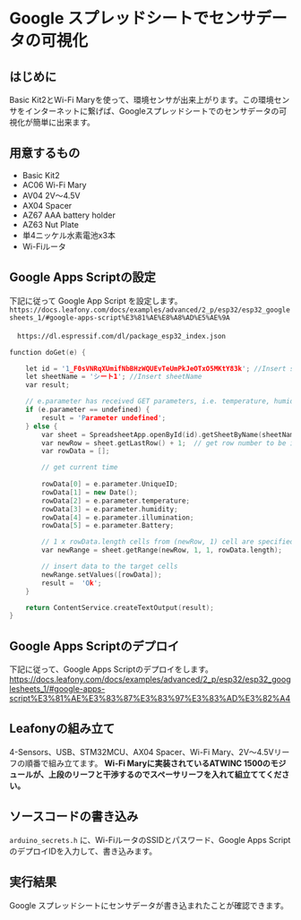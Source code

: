 # Google スプレッドシートでセンサデータの可視化
## はじめに
Basic Kit2とWi-Fi Maryを使って、環境センサが出来上がります。この環境センサをインターネットに繋げば、Googleスプレッドシートでのセンサデータの可視化が簡単に出来ます。

## 用意するもの
* Basic Kit2
* AC06 Wi-Fi Mary
* AV04 2V～4.5V
* AX04 Spacer
* AZ67 AAA battery holder
* AZ63 Nut Plate
* 単4ニッケル⽔素電池x3本  
* Wi-Fiルータ

## Google Apps Scriptの設定
下記に従って Google App Script を設定します。
`https://docs.leafony.com/docs/examples/advanced/2_p/esp32/esp32_googlesheets_1/#google-apps-script%E3%81%AE%E8%A8%AD%E5%AE%9A`

　`https://dl.espressif.com/dl/package_esp32_index.json`

```c++
function doGet(e) {

    let id = '1_F0sVNRqXUmifNbBHzWQUEvTeUmPkJeOTxO5MKtY83k'; //Insert spreadsheetId
    let sheetName = 'シート1'; //Insert sheetName
    var result;

    // e.parameter has received GET parameters, i.e. temperature, humidity, Illumination, Battery
    if (e.parameter == undefined) {
        result = 'Parameter undefined';
    } else {
        var sheet = SpreadsheetApp.openById(id).getSheetByName(sheetName);
        var newRow = sheet.getLastRow() + 1;  // get row number to be inserted
        var rowData = [];

        // get current time
        
        rowData[0] = e.parameter.UniqueID;
        rowData[1] = new Date();
        rowData[2] = e.parameter.temperature;
        rowData[3] = e.parameter.humidity;
        rowData[4] = e.parameter.illumination;
        rowData[5] = e.parameter.Battery;         

        // 1 x rowData.length cells from (newRow, 1) cell are specified
        var newRange = sheet.getRange(newRow, 1, 1, rowData.length);

        // insert data to the target cells
        newRange.setValues([rowData]);
        result =  'Ok';
    }

    return ContentService.createTextOutput(result);
}

```





## Google Apps Scriptのデプロイ
下記に従って、Google Apps Scriptのデプロイをします。
https://docs.leafony.com/docs/examples/advanced/2_p/esp32/esp32_googlesheets_1/#google-apps-script%E3%81%AE%E3%83%87%E3%83%97%E3%83%AD%E3%82%A4

## Leafonyの組み立て
4-Sensors、USB、STM32MCU、AX04 Spacer、Wi-Fi Mary、2V～4.5Vリーフの順番で組み立てます。
**Wi-Fi Maryに実装されているATWINC 1500のモジュールが、上段のリーフと干渉するのでスペーサリーフを入れて組立ててください。**

## ソースコードの書き込み
`arduino_secrets.h` に、Wi-FiルータのSSIDとパスワード、Google Apps ScriptのデプロイIDを入力して、書き込みます。

## 実行結果
Google スプレッドシートにセンサデータが書き込まれたことが確認できます。
